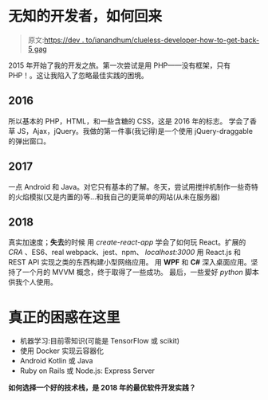 # 无知的开发者，如何回来

> 原文:[https://dev . to/ianandhum/clueless-developer-how-to-get-back-5 gag](https://dev.to/ianandhum/clueless-developer-how-to-get-back-5gag)

2015 年开始了我的开发之旅。第一次尝试是用 PHP——没有框架，只有 PHP！。这让我陷入了忽略最佳实践的困境。

## 2016

所以基本的 PHP，HTML，和一些含糖的 CSS，这是 2016 年的标志。
学会了香草 JS，Ajax，jQuery。我做的第一件事(我记得)是一个使用 jQuery-draggable 的弹出窗口。

## 2017

一点 Android 和 Java。对它只有基本的了解。冬天，尝试用搅拌机制作一些奇特的火焰模拟(又是内置的)等...和我自己的更简单的网站(从未在服务器)

## 2018

真实加速度；**失去**的时候
用 *create-react-app* 学会了如何玩 React。扩展的 *CRA* 、ES6、real webpack、jest、npm、 *localhost:3000*
用 React.js 和 REST API 实现之类的东西构建小型网络应用。
用 **WPF** 和 **C#** 深入桌面应用。坚持了一个月的 MVVM 概念，终于取得了一些成功。
最后，一些爱好 *python* 脚本供我个人使用。

# 真正的困惑在这里

*   机器学习:目前零知识(可能是 TensorFlow 或 scikit)
*   使用 Docker 实现云容器化
*   Android Kotlin 或 Java
*   Ruby on Rails 或 Node.js: Express Server

**如何选择一个好的技术栈，是 2018 年的最优软件开发实践？**